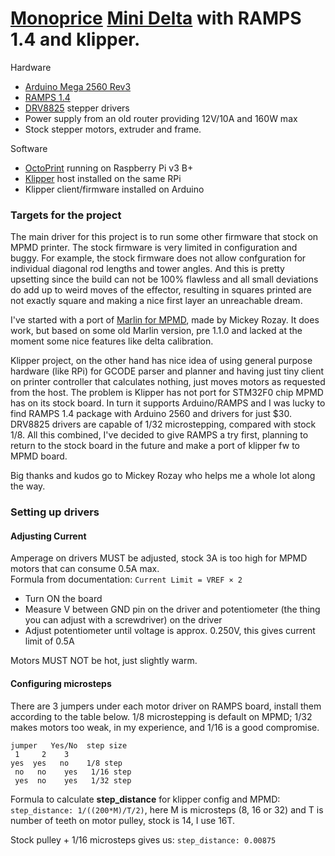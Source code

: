 # [Monoprice](https://mpminidelta.monoprice.com) [Mini Delta](https://www.mpminidelta.com) with RAMPS 1.4 and klipper.

Hardware
- [Arduino Mega 2560 Rev3](https://store.arduino.cc/usa/arduino-mega-2560-rev3)
- [RAMPS 1.4](https://reprap.org/wiki/RAMPS_1.4)
- [DRV8825](https://www.pololu.com/product/2133) stepper drivers
- Power supply from an old router providing 12V/10A and 160W max
- Stock stepper motors, extruder and frame.

Software
- [OctoPrint](https://octoprint.org) running on Raspberry Pi v3 B+
- [Klipper](https://github.com/KevinOConnor/klipper) host installed on the same RPi
- Klipper client/firmware installed on Arduino

### Targets for the project
The main driver for this project is to run some other firmware that stock on MPMD printer. The stock firmware is very limited in configuration and buggy. For example, the stock firmware does not allow confguration for individual diagonal rod lengths and tower angles. And this is pretty upsetting since the build can not be 100% flawless and all small deviations do add up to weird moves of the effector, resulting in squares printed are not exactly square and making a nice first layer an unreachable dream.

I've started with a port of [Marlin for MPMD](https://github.com/mcheah/Marlin4MPMD), made by Mickey Rozay. It does work, but based on some old Marlin version, pre 1.1.0 and lacked at the moment some nice features like delta calibration.

Klipper project, on the other hand has nice idea of using general purpose hardware (like RPi) for GCODE parser and planner and having just tiny client on printer controller that calculates nothing, just moves motors as requested from the host.
The problem is Klipper has not port for STM32F0 chip MPMD has on its stock board. In turn it supports Arduino/RAMPS and I was lucky to find RAMPS 1.4 package with Arduino 2560 and drivers for just $30. DRV8825 drivers are capable of 1/32 microstepping, compared with stock 1/8.
All this combined, I've decided to give RAMPS a try first, planning to return to the stock board in the future and make a port of klipper fw to MPMD board. 

Big thanks and kudos go to Mickey Rozay who helps me a whole lot along the way.

### Setting up drivers
#### Adjusting Current
Amperage on drivers MUST be adjusted, stock 3A is too high for MPMD motors that can consume 0.5A max.  
Formula from documentation: `Current Limit = VREF × 2`

- Turn ON the board
- Measure V between GND pin on the driver and potentiometer (the thing you can adjust with a screwdriver) on the driver
- Adjust potentiometer until voltage is approx. 0.250V, this gives current limit of 0.5A

Motors MUST NOT be hot, just slightly warm.

#### Configuring microsteps
There are 3 jumpers under each motor driver on RAMPS board, install them according to the table below.
1/8 microstepping is default on MPMD; 1/32 makes motors too weak, in my experience, and 1/16 is a good compromise.
```
jumper   Yes/No  step size
 1     2    3
yes  yes   no    1/8 step
 no   no    yes   1/16 step
 yes  no    yes   1/32 step
```
Formula to calculate **step_distance** for klipper config and MPMD:  
`step_distance: 1/((200*M)/T/2)`, here M is microsteps (8, 16 or 32) and T is number of teeth on motor pulley, stock is 14, I use 16T.

Stock pulley + 1/16 microsteps gives us: `step_distance: 0.00875`
